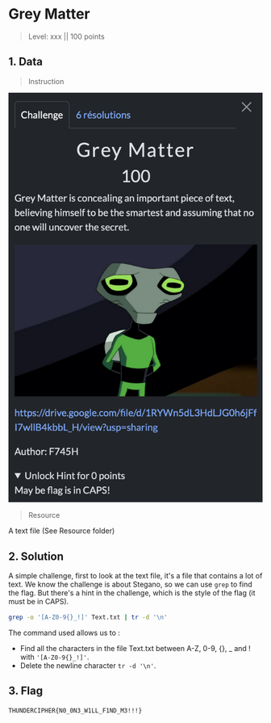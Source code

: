 # Grey Matter

> Level: xxx || 100 points


## 1. Data

> Instruction

![Instruction Challenge Grey Matter](challenge_GreyMatter.png)

> Resource

A text file (See Resource folder)



## 2. Solution


A simple challenge, first to look at the text file, it's a file that contains a lot of text. We know the challenge is about Stegano, so we can use `grep` to find the flag.
But there's a hint in the challenge, which is the style of the flag (it must be in CAPS).


```bash
grep -o '[A-Z0-9{}_!]' Text.txt | tr -d '\n'
```

The command used allows us to :
- Find all the characters in the file Text.txt between A-Z, 0-9, {}, _ and ! with `'[A-Z0-9{}_!]'`.
- Delete the newline character `tr -d '\n'`.



## 3. Flag

```text
THUNDERCIPHER{N0_0N3_W1LL_F1ND_M3!!!}
```
